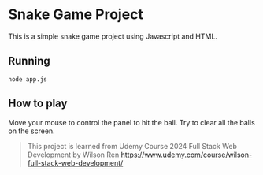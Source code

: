 # Snake Game Project

This is a simple snake game project using Javascript and HTML.

## Running

```
node app.js
```

## How to play

Move your mouse to control the panel to hit the ball.
Try to clear all the balls on the screen.

> This project is learned from Udemy Course
> 2024 Full Stack Web Development by Wilson Ren
> https://www.udemy.com/course/wilson-full-stack-web-development/